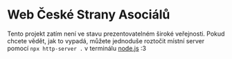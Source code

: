 # Web České Strany Asociálů
Tento projekt zatím není ve stavu prezentovatelném široké veřejnosti. Pokud chcete vědět, jak to vypadá, můžete jednoduše roztočit místní server pomocí `npx http-server .` v terminálu [node.js](https://nodejs.org/) :3
